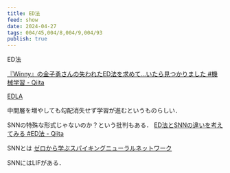 ```yaml
---
title: ED法
feed: show
date: 2024-04-27
tags: 004/45,004/8,004/9,004/93
publish: true
---
```

ED法

[『Winny』の金子勇さんの失われたED法を求めて...いたら見つかりました #機械学習 - Qiita](https://qiita.com/kanekanekaneko/items/901ee2837401750dfdad)

[EDLA](https://web.archive.org/web/19991124023203/http://village.infoweb.ne.jp:80/~fwhz9346/ed.htm)

中間層を増やしても勾配消失せず学習が進むというものらしい．

SNNの特殊な形式じゃないのか？という批判もある．
[ED法とSNNの違いを考えてみる #ED法 - Qiita](https://qiita.com/obgynengine/items/44e8cfe2bdd25ac49cb3)

SNNとは
[ゼロから学ぶスパイキングニューラルネットワーク](https://snn.hirlab.net/)

SNNにはLIFがある．
